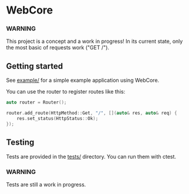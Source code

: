 # WebCore

### WARNING

This project is a concept and a work in progress!
In its current state, only the most basic of requests work ("GET /").

## Getting started

See [example/](example/) for a simple example application using WebCore.

You can use the router to register routes like this:
```cpp
auto router = Router();

router.add_route(HttpMethod::Get, "/", [](auto& res, auto& req) {
    res.set_status(HttpStatus::Ok);
});
```

## Testing

Tests are provided in the [tests/](tests/) directory.
You can run them with ctest.

### WARNING

Tests are still a work in progress.
